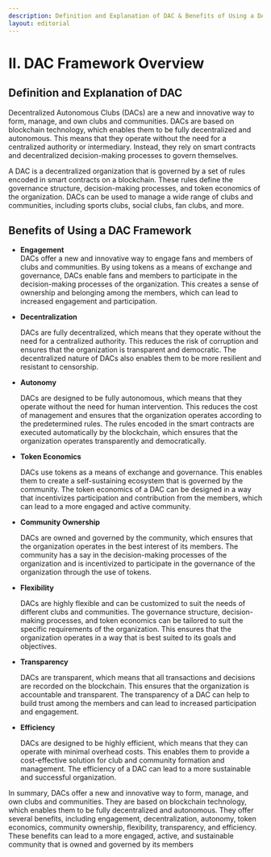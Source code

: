 ```yaml
---
description: Definition and Explanation of DAC & Benefits of Using a DAC Framework
layout: editorial
---
```


# II. DAC Framework Overview

## **Definition and Explanation of DAC**

Decentralized Autonomous Clubs (DACs) are a new and innovative way to form, manage, and own clubs and communities. DACs are based on blockchain technology, which enables them to be fully decentralized and autonomous. This means that they operate without the need for a centralized authority or intermediary. Instead, they rely on smart contracts and decentralized decision-making processes to govern themselves.

A DAC is a decentralized organization that is governed by a set of rules encoded in smart contracts on a blockchain. These rules define the governance structure, decision-making processes, and token economics of the organization. DACs can be used to manage a wide range of clubs and communities, including sports clubs, social clubs, fan clubs, and more.

## **Benefits of Using a DAC Framework**

* **Engagement**\
  DACs offer a new and innovative way to engage fans and members of clubs and communities. By using tokens as a means of exchange and governance, DACs enable fans and members to participate in the decision-making processes of the organization. This creates a sense of ownership and belonging among the members, which can lead to increased engagement and participation.
*   **Decentralization**

    DACs are fully decentralized, which means that they operate without the need for a centralized authority. This reduces the risk of corruption and ensures that the organization is transparent and democratic. The decentralized nature of DACs also enables them to be more resilient and resistant to censorship.
*   **Autonomy**

    DACs are designed to be fully autonomous, which means that they operate without the need for human intervention. This reduces the cost of management and ensures that the organization operates according to the predetermined rules. The rules encoded in the smart contracts are executed automatically by the blockchain, which ensures that the organization operates transparently and democratically.
*   **Token Economics**

    DACs use tokens as a means of exchange and governance. This enables them to create a self-sustaining ecosystem that is governed by the community. The token economics of a DAC can be designed in a way that incentivizes participation and contribution from the members, which can lead to a more engaged and active community.
*   **Community Ownership**

    DACs are owned and governed by the community, which ensures that the organization operates in the best interest of its members. The community has a say in the decision-making processes of the organization and is incentivized to participate in the governance of the organization through the use of tokens.
*   **Flexibility**

    DACs are highly flexible and can be customized to suit the needs of different clubs and communities. The governance structure, decision-making processes, and token economics can be tailored to suit the specific requirements of the organization. This ensures that the organization operates in a way that is best suited to its goals and objectives.
*   **Transparency**

    DACs are transparent, which means that all transactions and decisions are recorded on the blockchain. This ensures that the organization is accountable and transparent. The transparency of a DAC can help to build trust among the members and can lead to increased participation and engagement.
*   **Efficiency**

    DACs are designed to be highly efficient, which means that they can operate with minimal overhead costs. This enables them to provide a cost-effective solution for club and community formation and management. The efficiency of a DAC can lead to a more sustainable and successful organization.

In summary, DACs offer a new and innovative way to form, manage, and own clubs and communities. They are based on blockchain technology, which enables them to be fully decentralized and autonomous. They offer several benefits, including engagement, decentralization, autonomy, token economics, community ownership, flexibility, transparency, and efficiency. These benefits can lead to a more engaged, active, and sustainable community that is owned and governed by its members
